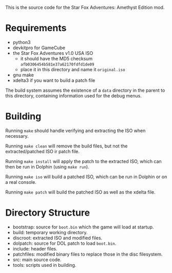 This is the source code for the Star Fox Adventures: Amethyst Edition mod.

# Requirements
- python3
- devkitpro for GameCube
- the Star Fox Adventures v1.0 USA ISO
    - it should have the MD5 checksum `afb0306454b581e37a62170fdfd1de09`
    - place it in this directory and name it `original.iso`
- gnu make
- xdelta3 if you want to build a patch file

The build system assumes the existence of a `data` directory in the parent to this directory, containing information used for the debug menus.

# Building
Running `make` should handle verifying and extracting the ISO when necessary.

Running `make clean` will remove the build files, but not the extracted/patched ISO ir patch file.

Running `make install` will apply the patch to the extracted ISO, which can then be run in Dolphin (using `make run`).

Running `make iso` will build a patched ISO, which can be run in Dolphin or on a real console.

Running `make patch` will build the patched ISO as well as the xdelta file.

# Directory Structure

- bootstrap: source for `boot.bin` which the game will load at startup.
- build: temporary working directory.
- discroot: extracted ISO and modified files.
- dolpatch: source for DOL patch to load `boot.bin`.
- include: header files.
- patchfiles: modified binary files to replace those in the disc filesystem.
- src: main source code.
- tools: scripts used in building.
